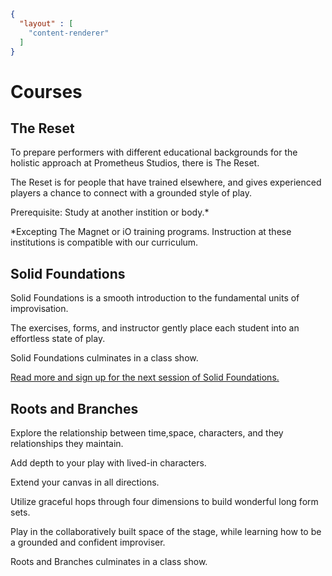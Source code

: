 ```json
{
  "layout" : [
    "content-renderer"
  ]
}
```
# Courses

## The Reset

To prepare performers with different educational backgrounds for the holistic approach at Prometheus Studios, there is The Reset.

The Reset is for people that have trained elsewhere, and gives experienced players a chance to connect with a grounded style of play.

Prerequisite: Study at another instition or body.*

*Excepting The Magnet or iO training programs. Instruction at these institutions is compatible with our curriculum.

## Solid Foundations

Solid Foundations is a smooth introduction to the fundamental units of improvisation.

The exercises, forms, and instructor gently place each student into an effortless state of play.

Solid Foundations culminates in a class show.

[Read more and sign up for the next session of Solid Foundations.](/solid_foundations)

## Roots and Branches

Explore the relationship between time,space, characters, and they relationships they maintain.

Add depth to your play with lived-in characters. 

Extend your canvas in all directions.

Utilize graceful hops through four dimensions to build wonderful long form sets.

Play in the collaboratively built space of the stage, while learning how to be a grounded and confident improviser.

Roots and Branches culminates in a class show.

